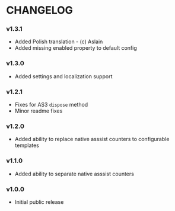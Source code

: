# CHANGELOG

### v1.3.1

- Added Polish translation - (c) Aslain
- Added missing enabled property to default config

### v1.3.0

- Added settings and localization support

### v1.2.1

- Fixes for AS3 `dispose` method
- Minor readme fixes

### v1.2.0

- Added ability to replace native asssist counters to configurable templates

### v1.1.0

- Added ability to separate native asssist counters

### v1.0.0

- Initial public release
